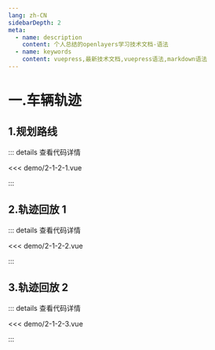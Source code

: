 ```yaml
---
lang: zh-CN
sidebarDepth: 2
meta:
  - name: description
    content: 个人总结的openlayers学习技术文档-语法
  - name: keywords
    content: vuepress,最新技术文档,vuepress语法,markdown语法
---
```


# 一.车辆轨迹

## 1.规划路线

  <Container url="https://zhoubichuan.com/resume/?type=openlayers&name=2-1-2-1.vue" />

::: details 查看代码详情

<<< demo/2-1-2-1.vue

:::

## 2.轨迹回放 1

  <Container url="https://zhoubichuan.com/resume/?type=openlayers&name=2-1-2-2.vue" />

::: details 查看代码详情

<<< demo/2-1-2-2.vue

:::

## 3.轨迹回放 2

  <Container url="https://zhoubichuan.com/resume/?type=openlayers&name=2-1-2-3.vue" />

::: details 查看代码详情

<<< demo/2-1-2-3.vue

:::
